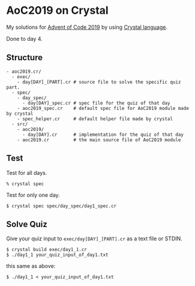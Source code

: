 # AoC2019 on Crystal

My solutions for [Advent of Code 2019](https://adventofcode.com/) by using [Crystal language](https://crystal-lang.org/).

Done to day 4.

## Structure

```
- aoc2019.cr/
  - exec/
    - day[DAY]_[PART].cr # source file to solve the specific quiz part.
  - spec/
    - day_spec/
      - day[DAY]_spec.cr # spec file for the quiz of that day
    - aoc2019_spec.cr    # default spec file for AoC2019 module made by crystal
    - spec_helper.cr     # default helper file made by crystal
  - src/
    - aoc2019/
      - day[DAY].cr      # implementation for the quiz of that day
    - aoc2019.cr         # the main source file of AoC2019 module
```

## Test

Test for all days.

```
% crystal spec
```

Test for only one day.

```
$ crystal spec spec/day_spec/day1_spec.cr
```

## Solve Quiz

Give your quiz input to `exec/day[DAY]_[PART].cr` as a text file or STDIN.

```
$ crystal build exec/day1_1.cr
$ ./day1_1 your_quiz_input_of_day1.txt
```

this same as above:

```
$ ./day1_1 < your_quiz_input_of_day1.txt
```
